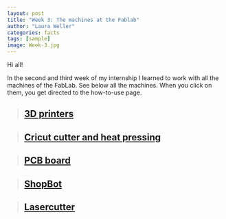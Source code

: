 ```yaml
---
layout: post
title: "Week 3: The machines at the Fablab"
author: "Laura Weller"
categories: facts
tags: [sample]
image: Week-3.jpg
---
```


Hi all! 

In the second and third week of my internship I learned to work with all the machines of the FabLab. See below all the machines. When you click on them, you get directed to the how-to-use page. 

> ## [3D printers](3D-printers)

> ## [Cricut cutter and heat pressing](cricut-cutter)

> ## [PCB board](pcb-board)

> ## [ShopBot](shopbot)

> ## [Lasercutter](lasercutter)








